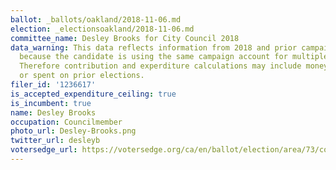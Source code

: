 ```yaml
---
ballot: _ballots/oakland/2018-11-06.md
election: _electionsoakland/2018-11-06.md
committee_name: Desley Brooks for City Council 2018
data_warning: This data reflects information from 2018 and prior campaign filings
  because the candidate is using the same campaign account for multiple elections.
  Therefore contribution and experditure calculations may include money raised for
  or spent on prior elections.
filer_id: '1236617'
is_accepted_expenditure_ceiling: true
is_incumbent: true
name: Desley Brooks
occupation: Councilmember
photo_url: Desley-Brooks.png
twitter_url: desleyb
votersedge_url: https://votersedge.org/ca/en/ballot/election/area/73/contests/contest/17341/candidate/139763?&county=alameda%20county&election_authority_id=1
---
```

